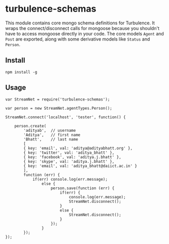 turbulence-schemas
==================

This module contains core mongo schema definitions for Turbulence. It wraps the connect/disconnect calls for mongoose because you shouldn't have to access mongoose directly in your code.
The core models `Agent` and `Post` are exported, along with some derivative models like `Status` and `Person`.

## Install

    npm install -g

## Usage
    var StreamNet = require('turbulence-schemas');

    var person = new StreamNet.agentTypes.Person();

    StreamNet.connect('localhost', 'tester', function() {
        
        person.create(
            'adityab',  // username
            'Aditya',   // first name
            'Bhatt',    // last name
            [
            { key: 'email', val: 'aditya@adityabhatt.org' },
            { key: 'twitter', val: 'aditya_bhatt' },
            { key: 'facebook', val: 'aditya.j.bhatt' },
            { key: 'skype', val: 'aditya.j.bhatt' },
            { key: 'email', val: 'aditya_bhatt@daiict.ac.in' }
            ],
            function (err) {
                if(err) console.log(err.message);
                    else {
                        person.save(function (err) {
                            if(err) {
                                console.log(err.message);
                                StreamNet.disconnect();
                            }
                            else {
                                StreamNet.disconnect();
                            }
                        });
                    }
            });
    });
